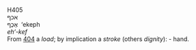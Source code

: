 <body>
  <p>H405<br>  אכף  <br> אֶכֶף  ‎  ‘ekeph  <br><i>eh‘-kef </i><br>From <a href="h0404.htm">404</a>  a <i>load</i>; by implication a <i>stroke</i> (others <i>dignity</i>): - hand.<br></p>
 </body>